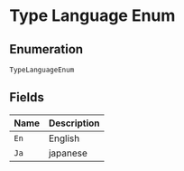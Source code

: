 
# Type Language Enum

## Enumeration

`TypeLanguageEnum`

## Fields

| Name | Description |
|  --- | --- |
| `En` | English |
| `Ja` | japanese |

